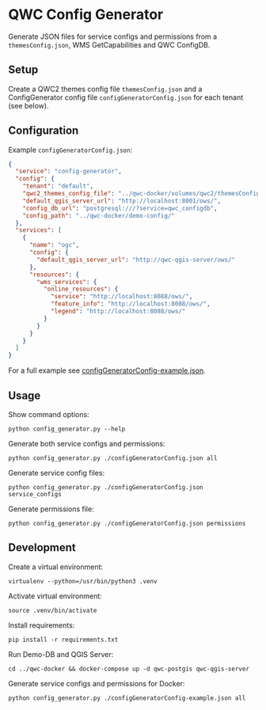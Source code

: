 QWC Config Generator
====================

Generate JSON files for service configs and permissions from a `themesConfig.json`, WMS GetCapabilities and QWC ConfigDB.


Setup
-----

Create a QWC2 themes config file `themesConfig.json` and a ConfigGenerator config file `configGeneratorConfig.json` for each tenant (see below).


Configuration
-------------

Example `configGeneratorConfig.json`:
```json
{
  "service": "config-generator",
  "config": {
    "tenant": "default",
    "qwc2_themes_config_file": "../qwc-docker/volumes/qwc2/themesConfig-example.json",
    "default_qgis_server_url": "http://localhost:8001/ows/",
    "config_db_url": "postgresql:///?service=qwc_configdb",
    "config_path": "../qwc-docker/demo-config/"
  },
  "services": [
    {
      "name": "ogc",
      "config": {
        "default_qgis_server_url": "http://qwc-qgis-server/ows/"
      },
      "resources": {
        "wms_services": {
          "online_resources": {
            "service": "http://localhost:8088/ows/",
            "feature_info": "http://localhost:8088/ows/",
            "legend": "http://localhost:8088/ows/"
          }
        }
      }
    }
  ]
}
```

For a full example see [configGeneratorConfig-example.json](configGeneratorConfig-example.json).


Usage
-----

Show command options:

    python config_generator.py --help

Generate both service configs and permissions:

    python config_generator.py ./configGeneratorConfig.json all

Generate service config files:

    python config_generator.py ./configGeneratorConfig.json service_configs

Generate permissions file:

    python config_generator.py ./configGeneratorConfig.json permissions


Development
-----------

Create a virtual environment:

    virtualenv --python=/usr/bin/python3 .venv

Activate virtual environment:

    source .venv/bin/activate

Install requirements:

    pip install -r requirements.txt

Run Demo-DB and QGIS Server:

    cd ../qwc-docker && docker-compose up -d qwc-postgis qwc-qgis-server

Generate service configs and permissions for Docker:

    python config_generator.py ./configGeneratorConfig-example.json all
